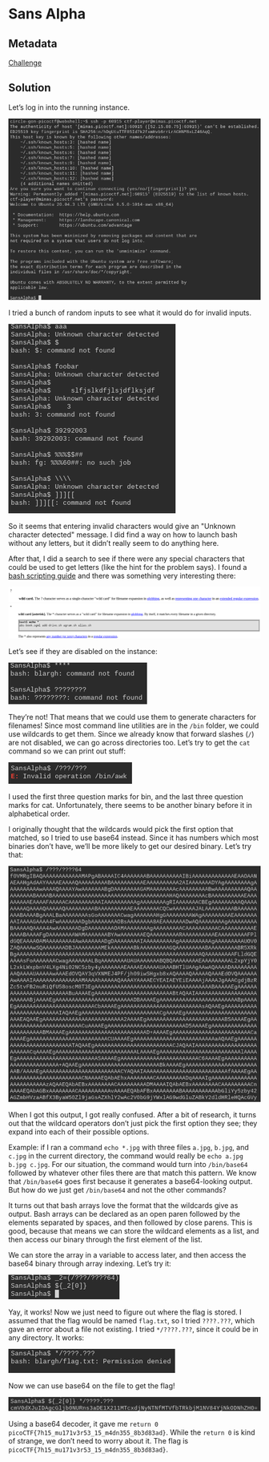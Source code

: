 # Sans Alpha

## Metadata

[Challenge](https://play.picoctf.org/practice/challenge/436?category=5&originalEvent=73)

## Solution

Let’s log in into the running instance.

![connecting to the SansAlpha instance](images/11.png)

I tried a bunch of random inputs to see what it would do for invalid inputs.

![trying random inputs](images/13.png)

So it seems that entering invalid characters would give an "Unknown character detected" message. I did find a way on how to launch bash without any letters, but it didn’t really seem to do anything here.

After that, I did a search to see if there were any special characters that could be used to get letters (like the hint for the problem says). I found a [bash scripting guide](https://tldp.org/LDP/abs/html/special-chars.html) and there was something very interesting there:

![the ? symbol](images/14.png)
![the * symbol](images/15.png)

Let’s see if they are disabled on the instance:

![trying the * and ? symbols](images/16.png)

They’re not! That means that we could use them to generate characters for filenames! Since most command line utilities are in the `/bin` folder, we could use wildcards to get them. Since we already know that forward slashes (`/`) are not disabled, we can go across directories too. Let’s try to get the `cat` command so we can print out stuff:

![trying to get cat from wildcards](images/17.png)

I used the first three question marks for bin, and the last three question marks for cat. Unfortunately, there seems to be another binary before it in alphabetical order.

I originally thought that the wildcards would pick the first option that matched, so I tried to use base64 instead. Since it has numbers which most binaries don’t have, we’ll be more likely to get our desired binary. Let’s try that:

![looking at base64 result](images/18.png)

When I got this output, I got really confused. After a bit of research, it turns out that the wildcard operators don’t just pick the first option they see; they expand into each of their possible options.

Example: if I ran a command `echo *.jpg` with three files `a.jpg`, `b.jpg`, and `c.jpg` in the current directory, the command would really be `echo a.jpg b.jpg c.jpg`. For our situation, the command would turn into `/bin/base64` followed by whatever other files there are that match this pattern. We know that `/bin/base64` goes first because it generates a base64-looking output. But how do we just get `/bin/base64` and not the other commands?

It turns out that bash arrays love the format that the wildcards give as output. Bash arrays can be declared as an open paren followed by the elements separated by spaces, and then followed by close parens. This is good, because that means we can store the wildcard elements as a list, and then access our binary through the first element of the list.

We can store the array in a variable to access later, and then access the base64 binary through array indexing. Let’s try it:

![storing wildcards as an array](images/19.png)

Yay, it works! Now we just need to figure out where the flag is stored. I assumed that the flag would be named `flag.txt`, so I tried `????.???`, which gave an error about a file not existing. I tried `*/????.???`, since it could be in any directory. It works:

![getting location of the flag](images/20.png)

Now we can use base64 on the file to get the flag!

![get the flag](images/21.png)

Using a base64 decoder, it gave me `return 0 picoCTF{7h15_mu171v3r53_15_m4dn355_8b3d83ad}`. While the `return 0` is kind of strange, we don’t need to worry about it. The flag is `picoCTF{7h15_mu171v3r53_15_m4dn355_8b3d83ad}`.
